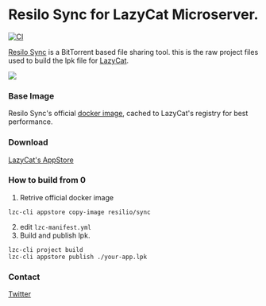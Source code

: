 # Resilo Sync for LazyCat Microserver.

[![CI](https://github.com/anpho/lazycat-resilo-sync/actions/workflows/blank.yml/badge.svg)](https://github.com/anpho/lazycat-resilo-sync/actions/workflows/blank.yml)

[Resilo Sync][1] is a BitTorrent based file sharing tool. this is the raw project files used to build the lpk file for [LazyCat][2].

![](https://dl.lazycatmicroserver.com/appstore/metarepo/zh/apps/anpho.lzcapp.resilio/screenshots/ff1f60ae-1efa-4f8f-a45f-b35e5228a925.png!mod)

### Base Image

Resilo Sync's official [docker image][3], cached to LazyCat's registry for best performance.

### Download 

[LazyCat's AppStore][4] 

### How to build from 0

1. Retrive official docker image 
```
lzc-cli appstore copy-image resilio/sync
```
2. edit `lzc-manifest.yml`
3. Build and publish lpk. 
```
lzc-cli project build
lzc-cli appstore publish ./your-app.lpk
```

### Contact

[Twitter](https://x.com/anpho)


[1]:https://www.resilio.com/
[2]:https://lazycat.cloud/
[3]:https://hub.docker.com/r/resilio/sync
[4]:https://lazycat.cloud/appstore/#/shop/detail/anpho.lzcapp.resilio
